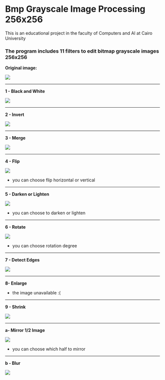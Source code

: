 # Bmp Grayscale Image Processing 256x256

This is an educational project in the faculty of Computers and AI at Cairo University

### The program includes 11 filters to edit bitmap grayscale images 256x256

**Original image:**

<img src= "test.bmp">

___________________________________________________________

**1 - Black and White**

<img src="Result_imgs/bww.bmp">

___________________________________________________________

**2 - Invert**

<img src="Result_imgs/iiin.bmp">

___________________________________________________________

**3 - Merge**

<img src="Result_imgs/mmerg.bmp">

___________________________________________________________

**4 - Flip**

<img src="Result_imgs/flip.bmp">

* you can choose flip horizontal or vertical 

___________________________________________________________

**5 - Darken or Lighten**

<img src="Result_imgs/dddddddd.bmp">

* you can choose to darken or lighten

___________________________________________________________

**6 - Rotate**

<img src="Result_imgs/gggg.bmp">

* you can choose rotation degree

___________________________________________________________

**7 - Detect Edges**

<img src="Result_imgs/eeedgee.bmp">

___________________________________________________________

**8- Enlarge**

* the image unavailable :(

___________________________________________________________

**9 - Shrink**

<img src="Result_imgs/ssshh.bmp">

___________________________________________________________

**a-  Mirror 1/2 Image**

<img src="Result_imgs/aaaa.bmp">

* you can choose which half to mirror

___________________________________________________________

**b - Blur**

<img src="Result_imgs/bbb.bmp">

